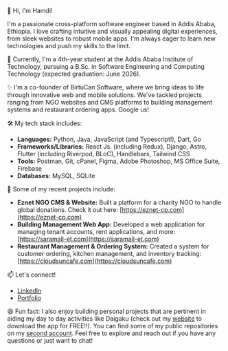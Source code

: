 👋 Hi, I'm Hamdi!

I'm a passionate cross-platform software engineer based in Addis Ababa, Ethiopia. I love crafting intuitive and visually appealing digital experiences, from sleek websites to robust mobile apps.  I'm always eager to learn new technologies and push my skills to the limit.

🌱 Currently, I'm a 4th-year student at the Addis Ababa Institute of Technology, pursuing a B.Sc. in Software Engineering and Computing Technology (expected graduation: June 2026).

✨  I'm a co-founder of BirtuCan Software, where we bring ideas to life through innovative web and mobile solutions.  We've tackled projects ranging from NGO websites and CMS platforms to building management systems and restaurant ordering apps. Google us!

🛠️  My tech stack includes:

* **Languages:** Python, Java, JavaScript (and Typescript!), Dart, Go
* **Frameworks/Libraries:** React Js. (including Redux), Django, Astro, Flutter (including Riverpod, BLoC), Handlebars, Tailwind CSS
* **Tools:** Postman, Git, cPanel, Figma, Adobe Photoshop, MS Office Suite, Firebase
* **Databases:** MySQL, SQLite

🚀 Some of my recent projects include:

* **Eznet NGO CMS & Website:** Built a platform for a charity NGO to handle global donations.  Check it out here: [https://eznet-cp.com](https://eznet-cp.com)
* **Building Management Web App:** Developed a web application for managing tenant accounts, rent applications, and more: [https://saramall-et.com](https://saramall-et.com)
* **Restaurant Management & Ordering System:** Created a system for customer ordering, kitchen management, and inventory tracking: [https://cloudsuncafe.com](https://cloudsuncafe.com)

📫  Let's connect!

* [LinkedIn](linkedin.com/in/hamdi-mohammed-454531202)
* [Portfolio](stirring-tartufo-70f873.netlify.app)


😄  Fun fact: I also enjoy building personal projects that are pertinent in aiding my day to day activities like Daigaku (check out my [website](stirring-tartufo-70f873.netlify.app) to download the app for FREE!!).  You can find some of my public repositories on my [second account](https://github.com/hmyunis).  Feel free to explore and reach out if you have any questions or just want to chat!

